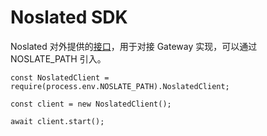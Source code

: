 # Noslated SDK
Noslated 对外提供的[接口](/noslate_workers/api/sdk)，用于对接 Gateway 实现，可以通过 NOSLATE_PATH 引入。

```
const NoslatedClient = require(process.env.NOSLATE_PATH).NoslatedClient;

const client = new NoslatedClient();

await client.start();
```

